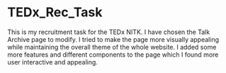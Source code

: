 # TEDx_Rec_Task
This is my recruitment task for the TEDx NITK. I have chosen the Talk Archive page to modify. I tried to make the page more visually appealing while maintaining the overall theme of the whole website. I added some more features and different components to the page which I found more user interactive and appealing.
